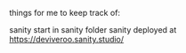 things for me to keep track of:

sanity start in sanity folder
sanity deployed at https://deviveroo.sanity.studio/
